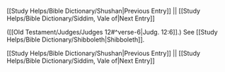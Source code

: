 [[Study Helps/Bible Dictionary/Shushan|Previous Entry]]  ||  [[Study Helps/Bible Dictionary/Siddim, Vale of|Next Entry]]

 ([[Old Testament/Judges/Judges 12#^verse-6|Judg. 12:6]].) See [[Study Helps/Bible Dictionary/Shibboleth|Shibboleth]].

[[Study Helps/Bible Dictionary/Shushan|Previous Entry]]  ||  [[Study Helps/Bible Dictionary/Siddim, Vale of|Next Entry]]